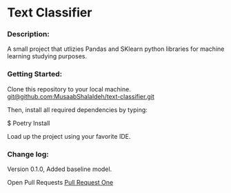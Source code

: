 # Text Classifier

### Description:
A small project that utlizies Pandas and SKlearn python libraries for machine learning studying purposes.

### Getting Started:
Clone this repository to your local machine. [git@github.com:MusaabShalaldeh/text-classifier.git]()

Then, install all required dependencies by typing:

$ Poetry Install

Load up the project using your favorite IDE.

### Change log:
Version 0.1.0, Added baseline model.

Open Pull Requests
[Pull Request One](https://github.com/MusaabShalaldeh/text-classifier/pull/1)